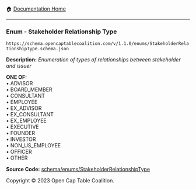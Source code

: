 :house: [Documentation Home](../../../README.md)

---

### Enum - Stakeholder Relationship Type

`https://schema.opencaptablecoalition.com/v/1.1.0/enums/StakeholderRelationshipType.schema.json`

**Description:** _Enumeration of types of relationships between stakeholder and issuer_

**ONE OF:**</br>&bull; ADVISOR </br>&bull; BOARD_MEMBER </br>&bull; CONSULTANT </br>&bull; EMPLOYEE </br>&bull; EX_ADVISOR </br>&bull; EX_CONSULTANT </br>&bull; EX_EMPLOYEE </br>&bull; EXECUTIVE </br>&bull; FOUNDER </br>&bull; INVESTOR </br>&bull; NON_US_EMPLOYEE </br>&bull; OFFICER </br>&bull; OTHER

**Source Code:** [schema/enums/StakeholderRelationshipType](../../../../schema/enums/StakeholderRelationshipType.schema.json)

Copyright © 2023 Open Cap Table Coalition.
